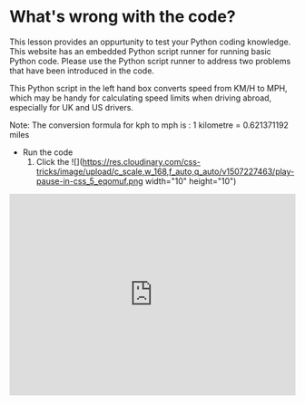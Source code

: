 # What's wrong with the code?

This lesson provides an oppurtunity to test your Python coding knowledge. This website has an embedded Python script runner for running basic Python code. Please use the Python script runner to address two problems that have been introduced in the code.

This Python script in the left hand box converts speed from KM/H to MPH, which may be handy for calculating speed limits when driving abroad, especially for UK and US drivers. 

Note: The conversion formula for kph to mph is : 1 kilometre = 0.621371192 miles

* Run the code
  1. Click the ![](https://res.cloudinary.com/css-tricks/image/upload/c_scale,w_168,f_auto,q_auto/v1507227463/play-pause-in-css_5_eqomuf.png width="10" height="10")



<iframe src="https://trinket.io/embed/python/25cab9d5db" width="100%" height="356" frameborder="0" marginwidth="0" marginheight="0" allowfullscreen></iframe>
